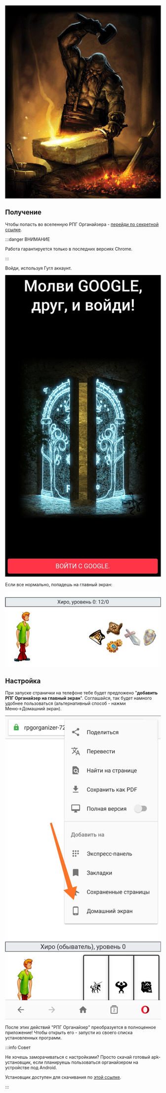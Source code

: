 ![Картинки по запросу "гном кузнец"](../../static/img/gnome_draft.jpg)

## Получение

Чтобы попасть во вселенную РПГ Органайзера - [перейди по секретной ссылке](https://rpgorganizer-72d0b.firebaseapp.com/). 

:::danger ВНИМАНИЕ

Работа гарантируется только в последних версиях Chrome.

:::

Войди, используя Гугл аккаунт.

![](../../static/img/логин.jpg)

Если все нормально, попадешь на главный экран:

![](../../static/img/ГлавноеОкно.jpg)

## Настройка

При запуске странички на телефоне тебе будет предложено "**добавить РПГ Органайзер на главный экран**". Соглашайся, так будет намного удобнее пользоваться (альтернативный способ - нажми Меню→Домашний экран).

![](../../static/img/добавитьПриложениеАндроид.jpg)

После этих действий "РПГ Органайзер" преобразуется в полноценное приложение! Чтобы открыть его - запусти из своего списка установленных программ.

:::info Совет

Не хочешь заморачиваться с настройками? Просто скачай готовый apk-установщик, если планируешь пользоваться органайзером на устройстве под Android.

Установщик доступен для скачивания по [этой ссылке](https://drive.google.com/file/d/1BUyBA1qvrd_jLdfq0jZMGbRtEn7iYFnU/view?usp=sharing).

:::